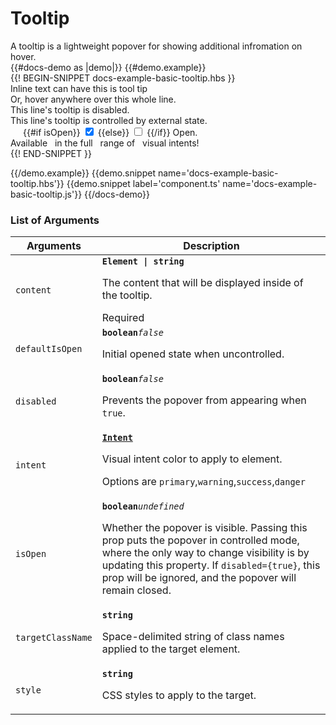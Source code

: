 # Tooltip
<div class='bp3-running-text bp3-text-large'>
    A tooltip is a lightweight popover for showing additional infromation on hover.
</div>
{{#docs-demo as |demo|}}
{{#demo.example}}
<div class="docs-example-frame docs-example-frame-row" data-example-id="TooltipExample">
    <div class="docs-example">
        {{! BEGIN-SNIPPET docs-example-basic-tooltip.hbs }}
        <div>Inline text can have
            <ToolTip @content={{Content}} class='bp3-tooltip-indicator'>
                this is tool tip
            </ToolTip>
            &nbsp;
        </div>
        <div>
            Or,
            <ToolTip @content={{lotsOfText}}>
                hover anywhere over this whole line.
            </ToolTip>
        </div>
        <div>This line's tooltip
            <ToolTip @disabled=true class='bp3-tooltip-indicator'>
                is disabled.
            </ToolTip>
        </div>
        <div>
            This line's tooltip
            <ToolTip @isOpen={{isOpen}} class='bp3-tooltip-indicator'>
                is controlled by external state.
            </ToolTip>
            <label class="bp3-control bp3-switch" {{action 'onisOpen'}}
                style=" display: inline-block; margin-bottom: 0px; margin-left: 20px;">
                {{#if isOpen}}
                <input type="checkbox" checked>
                {{else}}
                <input type="checkbox">
                {{/if}}
                <span class="bp3-control-indicator"></span>
                Open.
            </label>
        </div>
        <div>
            <ToolTip @content={{Content}} @placement='left' class='bp3-tooltip-indicator' @intent='primary'>
                Available
            </ToolTip>
            &nbsp;
            <ToolTip @content={{Content}} @placement='top' class='bp3-tooltip-indicator' @intent='success'>
                in the full
            </ToolTip>
            &nbsp;
            <ToolTip @content={{Content}} @placement='bottom' class='bp3-tooltip-indicator' @intent='warning'>
                range of
            </ToolTip>
            &nbsp;
            <ToolTip @content={{Content}} @placement='right' class='bp3-tooltip-indicator' @intent='danger'>
                visual intents!
            </ToolTip>
        </div>
        {{! END-SNIPPET }}
    </div>

</div>

{{/demo.example}}
{{demo.snippet name='docs-example-basic-tooltip.hbs'}}
{{demo.snippet label='component.ts' name='docs-example-basic-tooltip.js'}}
{{/docs-demo}}

### List of Arguments
<div class="docs-modifiers-table bp3-running-text">
    <table class="bp3-html-table">
        <thead>
            <tr>
                <th>Arguments</th>
                <th>Description</th>
            </tr>
        </thead>
        <tbody>
            <tr>
                <td class="docs-prop-name docs-prop-is-required"><code>content</code></td>
                <td class="docs-prop-details">
                    <code
                        class="docs-prop-type"><strong>Element | string</strong><em class="docs-prop-default bp3-text-muted"></em></code>
                    <div class="docs-prop-description">
                        <div class="docs-section">
                            <div class="bp3-running-text">
                                <p>The content that will be displayed inside of the tooltip.</p>
                            </div>
                        </div>
                    </div>
                    <div class="docs-prop-tags"><span class="bp3-tag bp3-intent-success bp3-minimal">
                            <span class="bp3-text-overflow-ellipsis bp3-fill">Required</span></span>
                    </div>
                </td>
            </tr>
            <tr>
                <td class="docs-prop-name"><code>defaultIsOpen</code></td>
                <td class="docs-prop-details"><code
                        class="docs-prop-type"><strong>boolean</strong><em class="docs-prop-default bp3-text-muted">false</em></code>
                    <div class="docs-prop-description">
                        <div class="docs-section">
                            <div class="bp3-running-text">
                                <p>Initial opened state when uncontrolled.</p>
                            </div>
                        </div>
                    </div>
                </td>
            </tr>
            <tr>
                <td class="docs-prop-name"><code>disabled</code></td>
                <td class="docs-prop-details"><code
                        class="docs-prop-type"><strong>boolean</strong><em class="docs-prop-default bp3-text-muted">false</em></code>
                    <div class="docs-prop-description">
                        <div class="docs-section">
                            <div class="bp3-running-text">
                                <p>Prevents the popover from appearing when <code>true</code>.</p>
                            </div>
                        </div>
                    </div>
                </td>
            </tr>
            <tr>
                <td class="docs-prop-name"><code>intent</code></td>
                <td class="docs-prop-details"><code
                        class="docs-prop-type"><strong><a href="#api/Intent">Intent</a></strong><em class="docs-prop-default bp3-text-muted"></em></code>
                    <div class="docs-prop-description">
                        <div class="docs-section">
                            <div class="bp3-running-text">
                                <p>Visual intent color to apply to element.</p>
                                <p>Options are
                                    <code>primary</code>,<code>warning</code>,<code>success</code>,<code>danger</code>
                                </p>
                            </div>
                        </div>
                    </div>
                </td>
            </tr>
            <tr>
                <td class="docs-prop-name"><code>isOpen</code></td>
                <td class="docs-prop-details"><code
                        class="docs-prop-type"><strong>boolean</strong><em class="docs-prop-default bp3-text-muted">undefined</em></code>
                    <div class="docs-prop-description">
                        <div class="docs-section">
                            <div class="bp3-running-text">
                                <p>Whether the popover is visible. Passing this prop puts the popover in
                                    controlled mode, where the only way to change visibility is by updating
                                    this property. If <code>disabled={true}</code>, this prop will be ignored, and the
                                    popover will remain closed.</p>
                            </div>
                        </div>
                    </div>
                </td>
            </tr>
            <tr>
                <td class="docs-prop-name"><code>targetClassName</code></td>
                <td class="docs-prop-details"><code
                        class="docs-prop-type"><strong>string</strong><em class="docs-prop-default bp3-text-muted"></em></code>
                    <div class="docs-prop-description">
                        <div class="docs-section">
                            <div class="bp3-running-text">
                                <p>Space-delimited string of class names applied to the target element.</p>
                            </div>
                        </div>
                    </div>
                </td>
            </tr>
            <tr>
                <td class="docs-prop-name"><code>style</code></td>
                <td class="docs-prop-details"><code
                        class="docs-prop-type"><strong>string</strong><em class="docs-prop-default bp3-text-muted"></em></code>
                    <div class="docs-prop-description">
                        <div class="docs-section">
                            <div class="bp3-running-text">
                                <p>CSS styles to apply to the target.</p>
                            </div>
                        </div>
                    </div>
                    <div class="docs-prop-tags"></div>
                </td>
            </tr>
        </tbody>
    </table>
    <br>
</div>